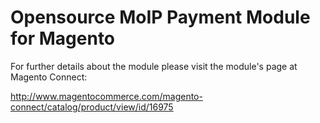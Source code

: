 Opensource MoIP Payment Module for Magento
=================

For further details about the module please visit the module's page at Magento Connect:

http://www.magentocommerce.com/magento-connect/catalog/product/view/id/16975

